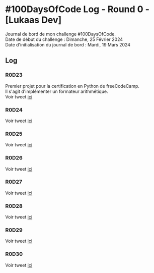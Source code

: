 # #100DaysOfCode Log - Round 0 - [Lukaas Dev]

Journal de bord de mon challenge #100DaysOfCode.  
Date de début du challenge : Dimanche, 25 Février 2024  
Date d'initialisation du journal de bord : Mardi, 19 Mars 2024

## Log

### R0D23
Premier projet pour la certification en Python de freeCodeCamp.  
Il s'agit d'implémenter un formateur arithmétique.  
Voir tweet [ici](https://twitter.com/lukaas_dev/status/1769851556759765470)

### R0D24
Voir tweet [ici](https://twitter.com/lukaas_dev/status/1770238616725274882)

### R0D25
Voir tweet [ici](https://twitter.com/lukaas_dev/status/1770598410774585424)

### R0D26  
Voir tweet [ici](https://twitter.com/lukaas_dev/status/1770905712215949635)

### R0D27  
Voir tweet [ici](https://twitter.com/lukaas_dev/status/1773747756869320833)

### R0D28
Voir tweet [ici](https://twitter.com/lukaas_dev/status/1774052848663204316)

### R0D29  
Voir tweet [ici](https://twitter.com/lukaas_dev/status/1774568735296143419)

### R0D30  
Voir tweet [ici](https://twitter.com/lukaas_dev/status/1774846751943356696)